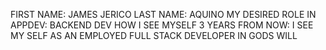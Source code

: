FIRST NAME: JAMES JERICO 
LAST NAME: AQUINO
MY DESIRED ROLE IN APPDEV: BACKEND DEV
HOW I SEE MYSELF 3 YEARS FROM NOW: I SEE MY SELF AS AN EMPLOYED FULL STACK DEVELOPER IN GODS WILL